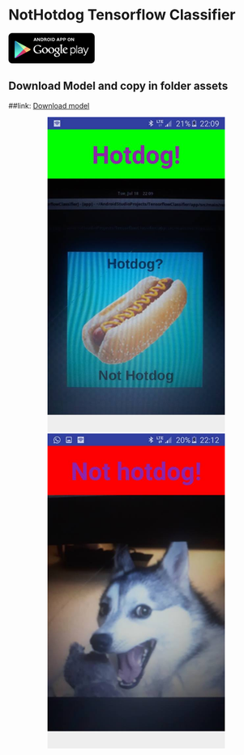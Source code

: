 # NotHotdog Tensorflow Classifier
[![](image/googleplay.png)](https://play.google.com/store/apps/details?id=com.codigopanda.nothotdog)


## Download Model and copy in folder assets
##link:
[Download model](https://www.mediafire.com/file/cns5n7p1v1o6cf7/model%20assets%20not%20hotdog.zip)

<p align="center">
  <img src="image/hotdog.jpg" width="350"/>
  <img src="image/nothotdog.jpg" width="350"/>
</p>